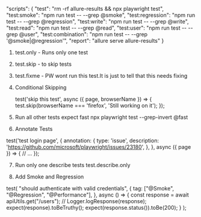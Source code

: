 "scripts": {
"test": "rm -rf allure-results && npx playwright test",
"test:smoke": "npm run test -- --grep @smoke",
"test:regression": "npm run test -- --grep @regression",
"test:write": "npm run test -- --grep @write",
"test:read": "npm run test -- --grep @read",
"test:user": "npm run test -- --grep @user",
"test:combination": "npm run test -- --grep '@smoke|@regression'",
"report": "allure serve allure-results"
}

1. test.only - Runs only one test
2. test.skip - to skip tests
3. test.fixme - PW wont run this test.It is just to tell that this needs fixing
4. Conditional Skipping

   test('skip this test', async ({ page, browserName }) => {
   test.skip(browserName === 'firefox', 'Still working on it');
   });

5. Run all other tests expect fast
   npx playwright test --grep-invert @fast

6. Annotate Tests

test('test login page', {
annotation: {
type: 'issue',
description: 'https://github.com/microsoft/playwright/issues/23180',
},
}, async ({ page }) => {
// ...
});

7. Run only one describe tests
   test.describe.only

8. Add Smoke and Regression

test(
  "should authenticate with valid credentials",
  {
    tag: ["@Smoke", "@Regression", "@Performance"],
  },
  async () => {
    const response = await apiUtils.get("/users");
    // Logger.logResponse(response);
    expect(response).toBeTruthy();
    expect(response.status()).toBe(200);
  }
);
